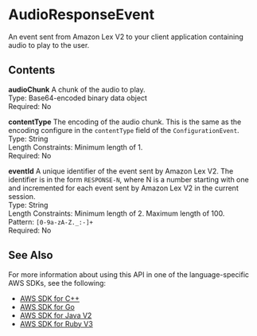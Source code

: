 # AudioResponseEvent<a name="API_runtime_AudioResponseEvent"></a>

An event sent from Amazon Lex V2 to your client application containing audio to play to the user\. 

## Contents<a name="API_runtime_AudioResponseEvent_Contents"></a>

 **audioChunk**   <a name="lexv2-Type-runtime_AudioResponseEvent-audioChunk"></a>
A chunk of the audio to play\.   
Type: Base64\-encoded binary data object  
Required: No

 **contentType**   <a name="lexv2-Type-runtime_AudioResponseEvent-contentType"></a>
The encoding of the audio chunk\. This is the same as the encoding configure in the `contentType` field of the `ConfigurationEvent`\.  
Type: String  
Length Constraints: Minimum length of 1\.  
Required: No

 **eventId**   <a name="lexv2-Type-runtime_AudioResponseEvent-eventId"></a>
A unique identifier of the event sent by Amazon Lex V2\. The identifier is in the form `RESPONSE-N`, where N is a number starting with one and incremented for each event sent by Amazon Lex V2 in the current session\.  
Type: String  
Length Constraints: Minimum length of 2\. Maximum length of 100\.  
Pattern: `[0-9a-zA-Z._:-]+`   
Required: No

## See Also<a name="API_runtime_AudioResponseEvent_SeeAlso"></a>

For more information about using this API in one of the language\-specific AWS SDKs, see the following:
+  [ AWS SDK for C\+\+](https://docs.aws.amazon.com/goto/SdkForCpp/runtime.lex.v2-2020-08-07/AudioResponseEvent) 
+  [ AWS SDK for Go](https://docs.aws.amazon.com/goto/SdkForGoV1/runtime.lex.v2-2020-08-07/AudioResponseEvent) 
+  [ AWS SDK for Java V2](https://docs.aws.amazon.com/goto/SdkForJavaV2/runtime.lex.v2-2020-08-07/AudioResponseEvent) 
+  [ AWS SDK for Ruby V3](https://docs.aws.amazon.com/goto/SdkForRubyV3/runtime.lex.v2-2020-08-07/AudioResponseEvent) 